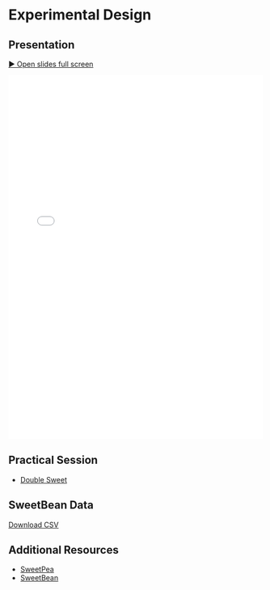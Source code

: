 # Experimental Design


## Presentation

<p>
  <a href="../../../practical-sessions/experimental-design/slides/index.html"
     target="_blank" rel="noopener">
    ▶️ Open slides full screen
  </a>
</p>

<iframe
  src="../../../practical-sessions/experimental-design/slides/index.html"
  width="100%" height="720" style="border:0;"
  allow="fullscreen"
  allowfullscreen>
</iframe>

## Practical Session

- [Double Sweet](double-sweet-experimental-design.ipynb)

## SweetBean Data

<a href="https://github.com/AutoResearch/ASDMB-Workshop/blob/main/ASDMB-book/content/external/practical-sessions/experimental-design/sample.csv" download>Download CSV</a>


## Additional Resources

- [SweetPea](https://sweetpea.ai/)
- [SweetBean](https://autoresearch.github.io/sweetbean/)

